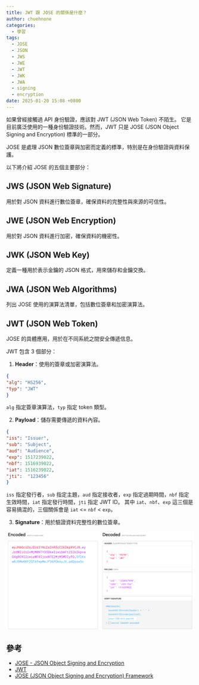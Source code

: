 ```yaml
---
title: JWT 跟 JOSE 的關係是什麼？
author: chuehnone
categories:
  - 學習
tags:
  - JOSE
  - JSON
  - JWS
  - JWE
  - JWT
  - JWK
  - JWA
  - signing
  - encryption
date: 2025-01-20 15:08 +0800
---
```


如果曾經接觸過 API 身份驗證，應該對 JWT (JSON Web Token) 不陌生。
它是目前廣泛使用的一種身份驗證技術。然而，JWT 只是 JOSE (JSON Object Signing and Encryption) 標準的一部分。

JOSE 是處理 JSON 數位簽章與加密而定義的標準，特別是在身份驗證與資料保護。

以下將介紹 JOSE 的五個主要部分：

## JWS (JSON Web Signature)

用於對 JSON 資料進行數位簽章，確保資料的完整性與來源的可信性。

## JWE (JSON Web Encryption)

用於對 JSON 資料進行加密，確保資料的機密性。

## JWK (JSON Web Key)

定義一種用於表示金鑰的 JSON 格式，用來儲存和金鑰交換。

## JWA (JSON Web Algorithms)

列出 JOSE 使用的演算法清單，包括數位簽章和加密演算法。

## JWT (JSON Web Token)

JOSE 的具體應用，用於在不同系統之間安全傳遞信息。

JWT 包含 3 個部分：

1. **Header**：使用的簽章或加密演算法。
  ```json
{
  "alg": "HS256",
  "typ": "JWT"
}
  ```
  `alg` 指定簽章演算法，`typ` 指定 token 類型。

2. **Payload**：儲存需要傳遞的資料內容。
  ```json
{
  "iss": "Issuer",
  "sub": "Subject",
  "aud": "Audience",  
  "exp": 1517239022,
  "nbf": 1516939022,
  "iat": 1516239022,
  "jti":  "123456"
}
  ```
  `iss` 指定發行者，`sub` 指定主題，`aud` 指定接收者，`exp` 指定過期時間，`nbf` 指定生效時間，`iat` 指定發行時間，`jti` 指定 JWT ID。
  其中 `iat`、`nbf`、`exp` 這三個是容易搞混的，三個關係會是 `iat` <= `nbf` < `exp`。

3. **Signature**：用於驗證資料完整性的數位簽章。

![](/assets/images/2025/20250120/home.png)

## 參考
- [JOSE - JSON Object Signing and Encryption](https://www.redhat.com/en/blog/jose-json-object-signing-and-encryption)
- [JWT](https://jwt.io/)
- [JOSE (JSON Object Signing and Encryption) Framework](https://medium.com/apinizer/jose-json-object-signing-and-encryption-framework-aeefcf27775)
